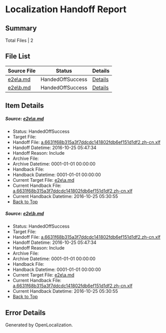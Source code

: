 # <a name='report-top'></a> Localization Handoff Report

## Summary
 Total Files | 2

## File List
 Source File | Status | Details 
 ----------- | ------ | ------- 
 [e2e\a.md](https://github.com/OpenLocalizationTestOrg/ol-test0/blob/f2394fae2afd55f2626bed4535cf5abecf9d8e31/e2e/a.md) | HandedOffSuccess | [Details](#f118b82acba6141cdbc87e18265d1a4996dc251b1)
 [e2e\b.md](https://github.com/OpenLocalizationTestOrg/ol-test0/blob/f2394fae2afd55f2626bed4535cf5abecf9d8e31/e2e/b.md) | HandedOffSuccess | [Details](#f118b82acba6141cdbc87e18265d1a4996dc251b2)

## Item Details
##### <a name='f118b82acba6141cdbc87e18265d1a4996dc251b1'></a> Source: [e2e\a.md](https://github.com/OpenLocalizationTestOrg/ol-test0/blob/f2394fae2afd55f2626bed4535cf5abecf9d8e31/e2e/a.md)
* Status: HandedOffSuccess
* Target File: 
* Handoff File: [a.6631f68b315a3f7ddcdc141802fdb6ef151d1df2.zh-cn.xlf](https://github.com/OpenLocalizationTestOrg/ol-test0-handoff/blob/43b202888272b6999ec8158abe602072a4af8ebb/ol-handoff/OpenLocalizationTestOrg/ol-test0-zhcn/shujia/ht/a.6631f68b315a3f7ddcdc141802fdb6ef151d1df2.zh-cn.xlf)
* Handoff Datetime: 2016-10-25 05:47:34
* Handoff Reason: Include
* Archive File: 
* Archive Datetime: 0001-01-01 00:00:00
* Handback File: 
* Handback Datetime: 0001-01-01 00:00:00
* Current Target File: [e2e\a.md](https://github.com/OpenLocalizationTestOrg/ol-test0-zhcn/blob/70c095f7634441d0c0930b7efb7be4b0c0764f74/e2e/a.md)
* Current Handback File: [a.6631f68b315a3f7ddcdc141802fdb6ef151d1df2.zh-cn.xlf](https://github.com/OpenLocalizationTestOrg/ol-test0-handback/blob/2fffca23d1ea87c40c4195359ae93c114244bf21/ol-handback/OpenLocalizationTestOrg/ol-test0-zhcn/shujia/ht/a.6631f68b315a3f7ddcdc141802fdb6ef151d1df2.zh-cn.xlf)
* Current Handback Datetime: 2016-10-25 05:30:55
* [Back to Top](#report-top)

##### <a name='f118b82acba6141cdbc87e18265d1a4996dc251b2'></a> Source: [e2e\b.md](https://github.com/OpenLocalizationTestOrg/ol-test0/blob/f2394fae2afd55f2626bed4535cf5abecf9d8e31/e2e/b.md)
* Status: HandedOffSuccess
* Target File: 
* Handoff File: [a.6631f68b315a3f7ddcdc141802fdb6ef151d1df2.zh-cn.xlf](https://github.com/OpenLocalizationTestOrg/ol-test0-handoff/blob/43b202888272b6999ec8158abe602072a4af8ebb/ol-handoff/OpenLocalizationTestOrg/ol-test0-zhcn/shujia/ht/a.6631f68b315a3f7ddcdc141802fdb6ef151d1df2.zh-cn.xlf)
* Handoff Datetime: 2016-10-25 05:47:34
* Handoff Reason: Include
* Archive File: 
* Archive Datetime: 0001-01-01 00:00:00
* Handback File: 
* Handback Datetime: 0001-01-01 00:00:00
* Current Target File: [e2e\a.md](https://github.com/OpenLocalizationTestOrg/ol-test0-zhcn/blob/70c095f7634441d0c0930b7efb7be4b0c0764f74/e2e/a.md)
* Current Handback File: [a.6631f68b315a3f7ddcdc141802fdb6ef151d1df2.zh-cn.xlf](https://github.com/OpenLocalizationTestOrg/ol-test0-handback/blob/2fffca23d1ea87c40c4195359ae93c114244bf21/ol-handback/OpenLocalizationTestOrg/ol-test0-zhcn/shujia/ht/a.6631f68b315a3f7ddcdc141802fdb6ef151d1df2.zh-cn.xlf)
* Current Handback Datetime: 2016-10-25 05:30:55
* [Back to Top](#report-top)


## Error Details

Generated by OpenLocalization.
